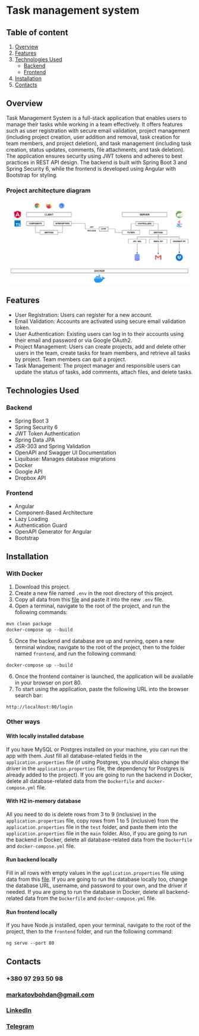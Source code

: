 # Task management system
## Table of content
1. [Overview](#overview)
2. [Features](#features)
3. [Technologies Used](#technologies-used)
    * [Backend](#backend)
    * [Frontend](#frontend)
4. [Installation](#installation)
5. [Contacts](#contacts)
## Overview
Task Management System is a full-stack application that enables users to manage their tasks while working in a team effectively.
It offers features such as user registration with secure email validation, project management (including project creation,
user addition and removal, task creation for team members, and project deletion), and task management (including task creation,
status updates, comments, file attachments, and task deletion). The application ensures security using JWT tokens 
and adheres to best practices in REST API design. The backend is built with Spring Boot 3 and Spring Security 6,
while the frontend is developed using Angular with Bootstrap for styling.
### Project architecture diagram
![](images/DIAGRAM.png)
## Features
* User Registration: Users can register for a new account.
* Email Validation: Accounts are activated using secure email validation token.
* User Authentication: Existing users can log in to their accounts using their email and password or via Google OAuth2.
* Project Management: Users can create projects, add and delete other users in the team, create tasks for team members, and retrieve all tasks by project. Team members can quit a project.
* Task Management: The project manager and responsible users can update the status of tasks, add comments, attach files, and delete tasks.
## Technologies Used
### Backend
* Spring Boot 3
* Spring Security 6
* JWT Token Authentication
* Spring Data JPA
* JSR-303 and Spring Validation
* OpenAPI and Swagger UI Documentation
* Liquibase: Manages database migrations
* Docker
* Google API
* Dropbox API
### Frontend
* Angular
* Component-Based Architecture
* Lazy Loading
* Authentication Guard
* OpenAPI Generator for Angular
* Bootstrap
## Installation
### With Docker
1. Download this project.
2. Create a new file named `.env` in the root directory of this project.
3. Copy all data from this [file](https://drive.google.com/file/d/1BMgBb2hqjRVglaZo6E9Ob4sNM-SuGKB8/view?usp=sharing) and paste it into the new `.env` file.
4. Open a terminal, navigate to the root of the project, and run the following commands:
```
mvn clean package
docker-compose up --build
```
5. Once the backend and database are up and running, open a new terminal window, navigate to the root of the project, then to the folder named `frontend`, and run the following command:
```
docker-compose up --build
```
6. Once the frontend container is launched, the application will be available in your browser on port 80.
7. To start using the application, paste the following URL into the browser search bar:
```
http://localhost:80/login
```
### Other ways
#### With locally installed database
If you have MySQL or Postgres installed on your machine, you can run the app with them. Just fill all database-related fields in the `application.properties` file (if using Postgres, you should also change the driver in the `application.properties` file, the dependency for Postgres is already added to the project). If you are going to run the backend in Docker, delete all database-related data from the `Dockerfile` and `docker-compose.yml` file.
#### With H2 in-memory database
All you need to do is delete rows from 3 to 9 (inclusive) in the `application.properties` file, copy rows from 1 to 5 (inclusive) from the `application.properties` file in the `test` folder, and paste them into the `application.properties` file in the `main` folder. Also, if you are going to run the backend in Docker, delete all database-related data from the `Dockerfile` and `docker-compose.yml` file.
#### Run backend locally
Fill in all rows with empty values in the `application.properties` file using data from this [file](https://drive.google.com/file/d/1BMgBb2hqjRVglaZo6E9Ob4sNM-SuGKB8/view?usp=sharing). If you are going to run the database locally too, change the database URL, username, and password to your own, and the driver if needed. If you are going to run the database in Docker, delete all backend-related data from the `Dockerfile` and `docker-compose.yml` file.
#### Run frontend locally
If you have Node.js installed, open your terminal, navigate to the root of the project, then to the `frontend` folder, and run the following command:
```
ng serve --port 80
```
## Contacts
### +380 97 293 50 98
### markatovbohdan@gmail.com
### [LinkedIn](https://www.linkedin.com/in/bohdan-markatov)
### [Telegram](https://t.me/BogdanMarkatov)
